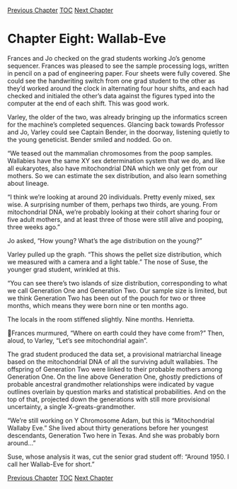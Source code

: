 [Previous Chapter](ch07.md) [TOC](README.md) [Next Chapter](ch09.md)

# Chapter Eight: Wallab-Eve

Frances and Jo checked on the grad students working Jo’s genome sequencer. Frances was pleased to see the sample processing logs, written in pencil on a pad of engineering paper. Four sheets were fully covered. She could see the handwriting switch from one grad student to the other as they’d worked around the clock in alternating four hour shifts, and each had checked and initialed the other’s data against the figures typed into the computer at the end of each shift. This was good work.

Varley, the older of the two, was already bringing up the informatics screen for the machine’s completed sequences. Glancing back towards Professor and Jo, Varley could see Captain Bender, in the doorway, listening quietly to the young geneticist. Bender smiled and nodded. Go on.

“We teased out the mammalian chromosomes from the poop samples. Wallabies have the same XY sex determination system that we do, and like all eukaryotes, also have mitochondrial DNA which we only get from our mothers. So we can estimate the sex distribution, and also learn something about lineage. 

“I think we’re looking at around 20 individuals. Pretty evenly mixed, sex wise. A surprising number of them, perhaps two thirds, are young. From mitochondrial DNA, we’re probably looking at their cohort sharing four or five adult mothers, and at least three of those were still alive and pooping, three weeks ago.”

Jo asked, “How young? What’s the age distribution on the young?”

Varley pulled up the graph. “This shows the pellet size distribution, which we measured with a camera and a light table.” The nose of Suse, the younger grad student, wrinkled at this.

“You can see there’s two islands of size distribution, corresponding to what we call Generation One and Generation Two. Our sample size is limited, but we think Generation Two has been out of the pouch for two or three months, which means they were born nine or ten months ago.

The locals in the room stiffened slightly. Nine months. Henrietta.

Frances murmured, “Where on earth could they have come from?” Then, aloud, to Varley, “Let’s see mitochondrial again”.

The grad student produced the data set, a provisional matriarchal lineage based on the mitochondrial DNA of all the surviving adult wallabies. The offspring of Generation Two were linked to their probable mothers among Generation One. On the line above Generation One, ghostly predictions of probable ancestral grandmother relationships were indicated by vague outlines overlain by question marks and statistical probabilities. And on the top of that, projected down the generations with still more provisional uncertainty, a single X-greats-grandmother.

“We’re still working on Y Chromosome Adam, but this is “Mitochondrial Wallaby Eve.” She lived about thirty generations before her youngest descendants, Generation Two here in Texas. And she was probably born around…”

Suse, whose analysis it was, cut the senior grad student off: “Around 1950. I call her Wallab-Eve for short.”

[Previous Chapter](ch07.md) [TOC](README.md) [Next Chapter](ch09.md)

